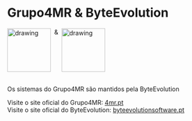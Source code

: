 # Grupo4MR & ByteEvolution

<div style="display: flex;">

<img src="https://i.ibb.co/173X870/grupo4mr-logo.png" alt="drawing" width="100"/>
&nbsp; & &nbsp;  
<img src="https://i.ibb.co/qrtKTKv/Instagram-Profile.png" alt="drawing" width="100"/>
</div><br />

Os sistemas do Grupo4MR são mantidos pela ByteEvolution

Visite o site oficial do Grupo4MR: [4mr.pt](http://4mr.pt/)<br />
Visite o site oficial do ByteEvolution: [byteevolutionsoftware.pt](http://byteevolutionsoftware.pt/)
